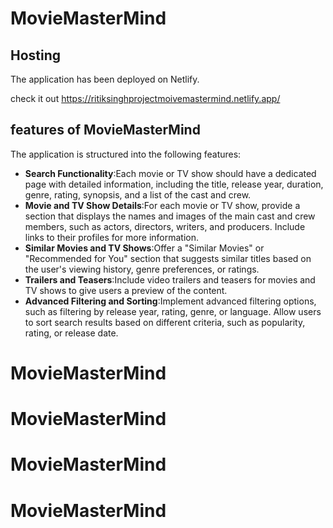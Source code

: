 # MovieMasterMind

## Hosting

The application has been deployed on Netlify. 

check it out https://ritiksinghprojectmoivemastermind.netlify.app/

## features of MovieMasterMind

The application is structured into the following features:

- **Search Functionality**:Each movie or TV show should have a dedicated page with detailed information, including the title, release year, duration, genre, rating, synopsis, and a list of the cast and crew.
- **Movie and TV Show Details**:For each movie or TV show, provide a section that displays the names and images of the main cast and crew members, such as actors, directors, writers, and producers. Include links to their profiles for more information.
- **Similar Movies and TV Shows**:Offer a "Similar Movies" or "Recommended for You" section that suggests similar titles based on the user's viewing history, genre preferences, or ratings.
- **Trailers and Teasers**:Include video trailers and teasers for movies and TV shows to give users a preview of the content.
- **Advanced Filtering and Sorting**:Implement advanced filtering options, such as filtering by release year, rating, genre, or language. Allow users to sort search results based on different criteria, such as popularity, rating, or release date.

 


# MovieMasterMind
# MovieMasterMind
# MovieMasterMind
# MovieMasterMind

